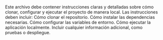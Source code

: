 Este archivo debe contener instrucciones claras y detalladas sobre cómo clonar, configurar y ejecutar el proyecto de manera local. Las instrucciones deben incluir:
Cómo clonar el repositorio.
Cómo instalar las dependencias necesarias.
Cómo configurar las variables de entorno.
Cómo ejecutar la aplicación localmente.
Incluir cualquier información adicional, como pruebas o despliegue.
